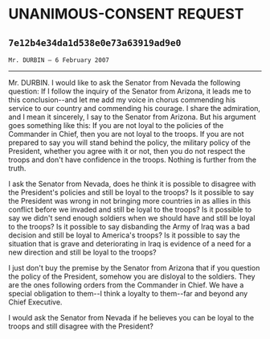 # UNANIMOUS-CONSENT REQUEST
## `7e12b4e34da1d538e0e73a63919ad9e0`
`Mr. DURBIN — 6 February 2007`

---


Mr. DURBIN. I would like to ask the Senator from Nevada the following 
question: If I follow the inquiry of the Senator from Arizona, it leads 
me to this conclusion--and let me add my voice in chorus commending his 
service to our country and commending his courage. I share the 
admiration, and I mean it sincerely, I say to the Senator from Arizona. 
But his argument goes something like this: If you are not loyal to the 
policies of the Commander in Chief, then you are not loyal to the 
troops. If you are not prepared to say you will stand behind the 
policy, the military policy of the President, whether you agree with it 
or not, then you do not respect the troops and don't have confidence in 
the troops. Nothing is further from the truth.

I ask the Senator from Nevada, does he think it is possible to 
disagree with the President's policies and still be loyal to the 
troops? Is it possible to say the President was wrong in not bringing 
more countries in as allies in this conflict before we invaded and 
still be loyal to the troops? Is it possible to say we didn't send 
enough soldiers when we should have and still be loyal to the troops? 
Is it possible to say disbanding the Army of Iraq was a bad decision 
and still be loyal to America's troops? Is it possible to say the 
situation that is grave and deteriorating in Iraq is evidence of a need 
for a new direction and still be loyal to the troops?

I just don't buy the premise by the Senator from Arizona that if you 
question the policy of the President, somehow you are disloyal to the 
soldiers. They are the ones following orders from the Commander in 
Chief. We have a special obligation to them--I think a loyalty to 
them--far and beyond any Chief Executive.

I would ask the Senator from Nevada if he believes you can be loyal 
to the troops and still disagree with the President?